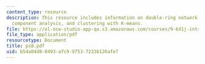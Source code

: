 ```yaml
---
content_type: resource
description: This resource includes information on double-ring network model, principal
  component analysis, and clustering with K-means.
file: https://ol-ocw-studio-app-qa.s3.amazonaws.com/courses/9-641j-introduction-to-neural-networks-spring-2005/b54a04d80493afc997537233b126afe7_ps8.pdf
file_type: application/pdf
resourcetype: Document
title: ps8.pdf
uid: b54a04d8-0493-afc9-9753-7233b126afe7
---
```

